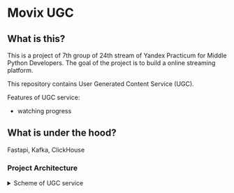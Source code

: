 # Movix UGC

## What is this?

This is a project of 7th group of 24th stream of Yandex Practicum for Middle Python Developers. The goal of the project is to build a online streaming platform.

This repository contains User Generated Content Service (UGC).

Features of UGC service:

-   watching progress

## What is under the hood?

Fastapi, Kafka, ClickHouse

### Project Architecture

<details>
<summary>Scheme of UGC service</summary>

![movix-ugc](https://github.com/stranded-in-python/movix/blob/main/media/movix-ugc.png)

## How to install && deploy

Go to the main repo [movix](https://github.com/stranded-in-python/movix) for instructions.
